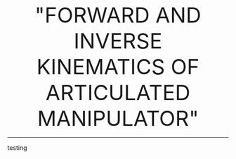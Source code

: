 <p align="center">
<font size="27">
"FORWARD AND INVERSE KINEMATICS OF ARTICULATED MANIPULATOR"
</font>
</p>
<hr>
testing
